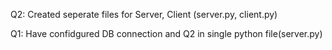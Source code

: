 Q2:
Created seperate files for Server, Client (server.py, client.py)

Q1:
Have confidgured DB connection and Q2 in single python file(server.py)
